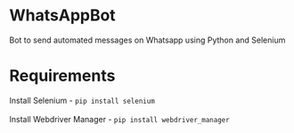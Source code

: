 # WhatsAppBot
Bot to send automated messages on Whatsapp using Python and Selenium

# Requirements
Install Selenium - ```pip install selenium```  
<br/>
Install Webdriver Manager - ```pip install webdriver_manager```